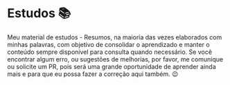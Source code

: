 # Estudos 📚
Meu material de estudos - Resumos, na maioria das vezes elaborados com minhas palavras, com objetivo de consolidar o aprendizado e manter o conteúdo sempre disponível para consulta quando necessário.
Se você encontrar algum erro, ou sugestões de melhorias, por favor, me comunique ou solicite um PR, pois será uma grande oportunidade de aprender ainda mais e para que eu possa fazer a correção aqui também. 😉


